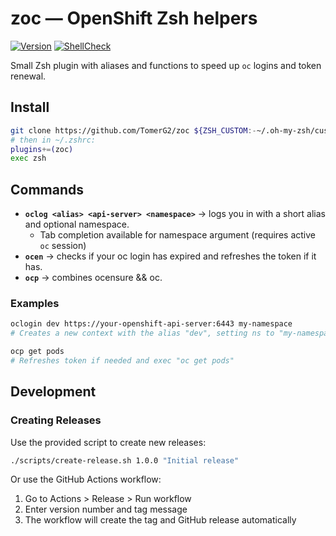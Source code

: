# zoc — OpenShift Zsh helpers

[![Version](https://img.shields.io/badge/version-1.0.0-blue.svg)](https://github.com/TomerG2/zoc/releases)
[![ShellCheck](https://github.com/TomerG2/zoc/workflows/ShellCheck/badge.svg)](https://github.com/TomerG2/zoc/actions)

Small Zsh plugin with aliases and functions to speed up `oc` logins and token renewal.

## Install

```sh
git clone https://github.com/TomerG2/zoc ${ZSH_CUSTOM:-~/.oh-my-zsh/custom}/plugins/zoc
# then in ~/.zshrc:
plugins+=(zoc)
exec zsh
```
## Commands

- **`oclog <alias> <api-server> <namespace>`** → logs you in with a short alias and optional namespace.
  - Tab completion available for namespace argument (requires active `oc` session)
- **`ocen`** → checks if your oc login has expired and refreshes the token if it has.
- **`ocp`** → combines ocensure && oc.


### Examples

```bash
oclogin dev https://your-openshift-api-server:6443 my-namespace
# Creates a new context with the alias "dev", setting ns to "my-namespace"

ocp get pods
# Refreshes token if needed and exec "oc get pods"
```

## Development

### Creating Releases

Use the provided script to create new releases:

```bash
./scripts/create-release.sh 1.0.0 "Initial release"
```

Or use the GitHub Actions workflow:
1. Go to Actions > Release > Run workflow
2. Enter version number and tag message
3. The workflow will create the tag and GitHub release automatically
